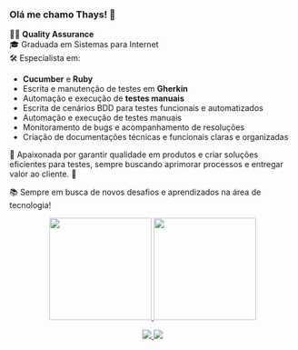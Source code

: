 ### Olá me chamo Thays! 👋

👩‍💻 **Quality Assurance**  
🎓 Graduada em Sistemas para Internet  
 🛠️ Especialista em:  
- **Cucumber** e **Ruby**  
- Escrita e manutenção de testes em **Gherkin**  
- Automação e execução de **testes manuais**
- Escrita de cenários BDD para testes funcionais e automatizados
- Automação e execução de testes manuais
- Monitoramento de bugs e acompanhamento de resoluções
- Criação de documentações técnicas e funcionais claras e organizadas

🎯 Apaixonada por garantir qualidade em produtos e criar soluções eficientes para testes, sempre buscando aprimorar processos e entregar valor ao cliente. 🚀  

📚 Sempre em busca de novos desafios e aprendizados na área de tecnologia!  

<div align="center">
  <a href="https://github.com/thays01">
  <img height="180em" src="https://github-readme-stats.vercel.app/api?username=thays01&show_icons=true&theme=dracula&include_all_commits=true&count_private=true"/>
  <img height="180em" src="https://github-readme-stats.vercel.app/api/top-langs/?username=thays01&layout=compact&langs_count=7&theme=dracula"/>
</div>
  
  
   <div align="center"> 
  
  <a href = "mailto:thayscarolinesouza1@gmail.com"> <img src="https://img.icons8.com/fluency/48/000000/gmail.png"/> </a>
  <a href="https://www.linkedin.com/in/thayscarolinesouza1/" target="_blank"> <img src="https://img.icons8.com/fluency/48/000000/linkedin.png"/> </a> 
  
   </div>
   
   

